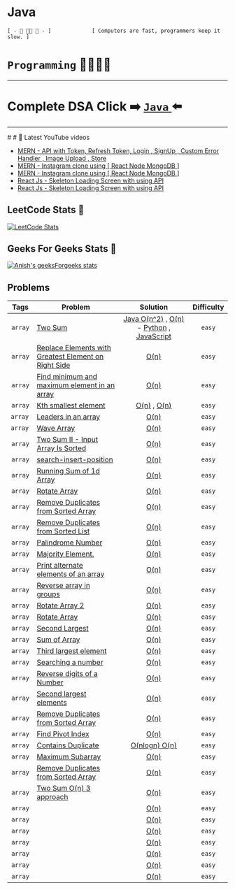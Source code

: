 # Java                             
 ``[ - 🦋 👨‍💻 🍁 - ]             [ Computers are fast, programmers keep it slow. ] ``   

# `Programming` 🦋👨‍💻🍁 
<!-- |LeetCode | Geeks For Geeks| Code Studio | Theory | Series | PDF |
|---------|----------------|-------------|--------|-------|-----|
|[Array]()   |[Array]()   |[Array]()   |          |  [Array](https://github.com/anishkumar127/Data-Structures-and-Algorithms/tree/main/-%20%5B%20c.o.d.e%20%5D%20%F0%9F%A6%8B/-%20%5B%20c.o.d.e%20%5D%20%F0%9F%A6%8B%20Java/-%20%5B%20Series%20%5D%20%F0%9F%A6%8B/Arrays)
|[String]()  |[String]()  |[String]()  |
|[Stacks]()  |[Stacks]()  |[Stacks]()  |
|[Queue]()   |[Queue]()   |[Queue]()   | -->


<!-- | Problem | Solution Link | Difficulty |
|---------|---------------|------------| -->
<hr>

# Complete DSA Click ➡️ [ ``Java`` ](https://github.com/anishkumar127/Data-Structures-and-Algorithms/tree/main/src/DSA%20Complete%20-%20Java) ⬅️
 <hr>
#
# 🦋 Latest YouTube videos

<!-- YOUTUBE:START -->
- [MERN - API with  Token, Refresh Token, Login , SignUp , Custom Error Handler , Image Upload , Store](https://www.youtube.com/watch?v=mFfG4tEl3pw)
- [MERN - Instagram clone using [ React Node MongoDB ]](https://www.youtube.com/watch?v=BMGVCjMiDyE)
- [MERN - Instagram clone using [ React Node MongoDB ]](https://www.youtube.com/watch?v=jMnzBYsVcM8)
- [React Js - Skeleton Loading Screen with using API](https://www.youtube.com/watch?v=oY0Kp86xx_s)
- [React Js - Skeleton Loading Screen with using API](https://www.youtube.com/watch?v=BSDYiA2l3IE)
<!-- YOUTUBE:END -->



 <!-- <style>
 .parent {
  /* border: 1px solid black; */
  margin: 1rem;
  padding: 2rem 2rem;
  text-align: center;
}
.child {
  display: inline-block;
  /* border: 1px solid red; */
  padding: 1rem 1rem;
  vertical-align: middle;
}
</style> -->


<div class='parent'>

<div class='child'>

## LeetCode Stats 🦋

<a href="https://leetcode.com/anishkumar127/"> 

![LeetCode Stats](https://leetcard.jacoblin.cool/anishkumar127?theme=unicorn&font=Noto%20Sans&ext=activity?theme=light,unicorn&width=500&height=400&border=0&radius=20&animation=true&ext=activity&cache=0) </a>

</div>

<div class='child'>

## Geeks For Geeks Stats 🦋

[![Anish's geeksForgeeks stats](https://geeks-for-geeks-stats-api-napiyo.vercel.app/?userName=anishbishnoi127)](https://auth.geeksforgeeks.org/user/anishbishnoi127/profile) 
</div>
</div>












<!-- ## LeetCode Stats 🦋 -->
<!-- ![Anish's LeetCode stats](https://leetcode-stats-six.vercel.app/api?username=anishkumar127&theme=dark) -->


<!-- ![LeetCode Stats](https://leetcard.jacoblin.cool/anishkumar127?theme=unicorn&font=Noto%20Sans&ext=activity) -->
<!-- 

<a href="https://leetcode.com/anishkumar127/"> 

![LeetCode Stats](https://leetcard.jacoblin.cool/anishkumar127?theme=unicorn&font=Noto%20Sans&ext=activity?theme=light,unicorn&width=1000&height=400&border=0&radius=20&animation=true&ext=activity&cache=0) </a>


## Geeks For Geeks Stats 🦋


[![Anish's geeksForgeeks stats](https://geeks-for-geeks-stats-api-napiyo.vercel.app/?userName=anishbishnoi127)](https://auth.geeksforgeeks.org/user/anishbishnoi127/profile) 
 -->






<!-- `` anish console.log("anish")`` -->

<!-- `easy` `array`

- [ ] [Array Rotation Scanner](https://github.com/anishkumar127/Java-Data-Structure-Algorithm-Solutions/blob/main/Arrays/Array%20Rotation%20Scanner.java)  `Google` -->

<!--  
| Difficulty      | Tags | Question | Company |
| ----------- | ----------- |-----------------|---------|
| `easy`      |    `array`   |[Array Rotation Scanner](https://github.com/anishkumar127/Java-Data-Structure-Algorithm-Solutions/blob/main/Arrays/Array%20Rotation%20Scanner.java)  
| `easy`   | `array`        |`Google , Facebook` -->


<!-- [S](https://github.com/anishkumar127/Data-Structures-and-Algorithms/tree/main/-%20%5B%20c.o.d.e%20%5D%20%F0%9F%A6%8B/-%20%5B%20c.o.d.e%20%5D%20%F0%9F%A6%8B%20Java/-%20%5B%20Series%20%5D%20%F0%9F%A6%8B/Arrays) -->
<!-- 
[Series]: https://github.com/anishkumar127/Data-Structures-and-Algorithms/tree/main/-%20%5B%20c.o.d.e%20%5D%20%F0%9F%A6%8B/-%20%5B%20c.o.d.e%20%5D%20%F0%9F%A6%8B%20Java/-%20%5B%20Series%20%5D%20%F0%9F%A6%8B/Arrays -->


<!-- image with link  -->
<!-- [![Python](assets/python.png)](python/two_sum.py)                                              -->


## Problems
|  Tags   | Problem   | Solution |   Difficulty    |
|:----:|-----------------------------------------------------------------------------------------------------------------------------------------------------------|:------------------------------------------------------------------------------------------------------------------------------------------------------------------------------------:|:---------------------------------------------------------------------------------------------------------------------------------:|
|  `array`|  [Two Sum](https://leetcode.com/problems/two-sum)            |  [Java O(n^2)](https://github.com/anishkumar127/Data-Structures-and-Algorithms/blob/9062e603fd5ef32c8730eb82bfd583e26413cc4c/my%20practice/Two%20Sum%20Array%20O(n%5E2).java) , [O(n)]() - [Python]() , [JavaScript]() | `easy`|
| `array` | [Replace Elements with Greatest Element on Right Side]() | [O(n)](src/Java/LeetCode/ReplaceElementswithGreatestElementonRightSide.java) | `easy` |
|   `array`  | [Find minimum and maximum element in an array ]() |   [O(n)](src/Java/GFG/FindMinimumAndMaximumElementinAnArray.java)        | `easy` | 
| `array` | [Kth smallest element]() | [O(n)](src/Java/GFG/KthSmallestElement.java) , [O(n)](src/Java/GFG/KthSmallestElementPriortyQueue.java) | `easy` |
| `array ` | [Leaders in an array]() | [O(n)](src/Java/GFG/LeadersInAnArray.java) | `easy` |
| `array ` | [Wave Array]() | [O(n)](src/Java/GFG/WaveArray.java)| `easy` |
|`array` | [Two Sum II - Input Array Is Sorted]() | [O(n)](https://github.com/anishkumar127/Data-Structures-and-Algorithms/blob/70746ee77d3ac86404c8841938b82bc2ad1a8820/src/Java/LeetCode/Two%20Sum%20II%20-%20Input%20Array%20Is%20Sorted.md) | `easy` |
|`array` | [search-insert-position]()  |[O(n)](https://github.com/anishkumar127/Data-Structures-and-Algorithms/blob/70746ee77d3ac86404c8841938b82bc2ad1a8820/src/Java/LeetCode/search-insert-position.md)  | `easy` |
|`array`|  [Running Sum of 1d Array]() | [O(n)](https://github.com/anishkumar127/Data-Structures-and-Algorithms/blob/70746ee77d3ac86404c8841938b82bc2ad1a8820/src/Java/LeetCode/Running%20Sum%20of%201d%20Array.md)   | `easy`|
|`array`|  [Rotate Array]() | [O(n)](https://github.com/anishkumar127/Data-Structures-and-Algorithms/blob/70746ee77d3ac86404c8841938b82bc2ad1a8820/src/Java/LeetCode/Rotate%20Array.md)   | `easy`|
|`array`|  [Remove Duplicates from Sorted Array]() | [O(n)](https://github.com/anishkumar127/Data-Structures-and-Algorithms/blob/70746ee77d3ac86404c8841938b82bc2ad1a8820/src/Java/LeetCode/RemoveDuplicatesfromSortedArray.md)   | `easy`|
|`array`|  [Remove Duplicates from Sorted List]() | [O(n)](https://github.com/anishkumar127/Data-Structures-and-Algorithms/blob/70746ee77d3ac86404c8841938b82bc2ad1a8820/src/Java/LeetCode/Remove%20Duplicates%20from%20Sorted%20List.md)   | `easy`|
|`array`|  [Palindrome Number]() | [O(n)](https://github.com/anishkumar127/Data-Structures-and-Algorithms/blob/70746ee77d3ac86404c8841938b82bc2ad1a8820/src/Java/LeetCode/PalindromeNumber.md)   | `easy`|
|`array`|  [Majority Element.]() | [O(n)](https://github.com/anishkumar127/Data-Structures-and-Algorithms/blob/70746ee77d3ac86404c8841938b82bc2ad1a8820/src/Java/LeetCode/MajorityElement.md)   | `easy`|
|`array`|  [Print alternate elements of an array]() | [O(n)](https://github.com/anishkumar127/Data-Structures-and-Algorithms/blob/70746ee77d3ac86404c8841938b82bc2ad1a8820/src/Java/GFG/Print%20alternate%20elements%20of%20an%20array%20.md)   | `easy`|
|`array`|  [Reverse array in groups]() | [O(n)](https://github.com/anishkumar127/Data-Structures-and-Algorithms/blob/70746ee77d3ac86404c8841938b82bc2ad1a8820/src/Java/GFG/Reverse%20array%20in%20groups%20.md)   | `easy`|
|`array`|  [Rotate Array 2]() | [O(n)](https://github.com/anishkumar127/Data-Structures-and-Algorithms/blob/70746ee77d3ac86404c8841938b82bc2ad1a8820/src/Java/GFG/Rotate%20Array%202%20.md)   | `easy`|
|`array`|  [Rotate Array]() | [O(n)](https://github.com/anishkumar127/Data-Structures-and-Algorithms/blob/70746ee77d3ac86404c8841938b82bc2ad1a8820/src/Java/GFG/Rotate%20Array.md)   | `easy`|
|`array`|  [Second Largest]() | [O(n)](https://github.com/anishkumar127/Data-Structures-and-Algorithms/blob/70746ee77d3ac86404c8841938b82bc2ad1a8820/src/Java/GFG/Second%20Largest.java)   | `easy`|
 |`array`|  [Sum of Array]() | [O(n)](https://github.com/anishkumar127/Data-Structures-and-Algorithms/blob/70746ee77d3ac86404c8841938b82bc2ad1a8820/src/Java/GFG/Sum%20of%20Array%20.md)   | `easy`|
 |`array`|  [Third largest element](#) | [O(n)](https://github.com/anishkumar127/Data-Structures-and-Algorithms/blob/70746ee77d3ac86404c8841938b82bc2ad1a8820/src/Java/GFG/Third%20largest%20element.md)   | `easy`|
 |`array`|  [Searching a number](#) | [O(n)](https://github.com/anishkumar127/Data-Structures-and-Algorithms/blob/9f19cf017f04c9a6e073b22724297fa4a6fdbbab/src/Java/Random/Searching%20a%20number.md)   | `easy`|
 |`array`|  [Reverse digits of a Number](#) | [O(n)](https://github.com/anishkumar127/Data-Structures-and-Algorithms/blob/9f19cf017f04c9a6e073b22724297fa4a6fdbbab/src/Java/Random/Reverse%20digits%20of%20a%20Number.md)   | `easy`|
 |`array`|  [Second largest elements](#) | [O(n)](https://github.com/anishkumar127/Data-Structures-and-Algorithms/blob/9f19cf017f04c9a6e073b22724297fa4a6fdbbab/src/Java/Random/Second%20largest%20elements.java)   | `easy`|
 |`array`|  [Remove Duplicates from Sorted Array](#) | [O(n)](https://github.com/anishkumar127/Data-Structures-and-Algorithms/blob/9f19cf017f04c9a6e073b22724297fa4a6fdbbab/src/Java/Random/Remove%20Duplicates%20from%20Sorted%20Array.java)   | `easy`|
 |`array`|  [Find Pivot Index](#) | [O(n)](https://github.com/anishkumar127/Data-Structures-and-Algorithms/blob/9f19cf017f04c9a6e073b22724297fa4a6fdbbab/src/Java/LeetCode/Find%20Pivot%20Index.java)   | `easy`|
 |`array`|  [Contains Duplicate ](#) | [O(nlogn) O(n)](https://github.com/anishkumar127/Data-Structures-and-Algorithms/blob/9f19cf017f04c9a6e073b22724297fa4a6fdbbab/src/Java/LeetCode/Array/Contains%20Duplicate%20O(nlogn)%20O(n).java)   | `easy`|
 |`array`|  [Maximum Subarray](#) | [O(n)](https://github.com/anishkumar127/Data-Structures-and-Algorithms/blob/9f19cf017f04c9a6e073b22724297fa4a6fdbbab/src/Java/LeetCode/Array/Maximum%20Subarray.java)   | `easy`|
 |`array`|  [Remove Duplicates from Sorted Array](#) | [O(n)](https://github.com/anishkumar127/Data-Structures-and-Algorithms/blob/9f19cf017f04c9a6e073b22724297fa4a6fdbbab/src/Java/LeetCode/Array/Remove%20Duplicates%20from%20Sorted%20Array.java)   | `easy`|
 |`array`|  [Two Sum O(n) 3 approach](#) | [O(n)](https://github.com/anishkumar127/Data-Structures-and-Algorithms/blob/9f19cf017f04c9a6e073b22724297fa4a6fdbbab/src/Java/LeetCode/Array/Two%20Sum%20O(n)%203%20approach.java)   | `easy`|
 |`array`|  [](#) | [O(n)]()   | `easy`|
 |`array`|  [](#) | [O(n)]()   | `easy`|
 |`array`|  [](#) | [O(n)]()   | `easy`|
 |`array`|  [](#) | [O(n)]()   | `easy`|
 |`array`|  [](#) | [O(n)]()   | `easy`|
 |`array`|  [](#) | [O(n)]()   | `easy`|
 |`array`|  [](#) | [O(n)]()   | `easy`|


<!-- |`array`|  []() | [O(n)]()   | `easy`| -->


<!-- 
<div class='parent'>
<style>.parent {
  /* border: 1px solid black; */
  margin: 1rem;
  padding: 2rem 2rem;
  text-align: center;
}
.child {
  display: inline-block;
  /* border: 1px solid red; */
  padding: 1rem 1rem;
  vertical-align: middle;
}
</style>

<div class='child'>

## LeetCode Stats 🦋

<a href="https://leetcode.com/anishkumar127/"> 

![LeetCode Stats](https://leetcard.jacoblin.cool/anishkumar127?theme=unicorn&font=Noto%20Sans&ext=activity?theme=light,unicorn&width=500&height=400&border=0&radius=20&animation=true&ext=activity&cache=0) </a>

</div>

<div class='child'>

## Geeks For Geeks Stats 🦋

[![Anish's geeksForgeeks stats](https://geeks-for-geeks-stats-api-napiyo.vercel.app/?userName=anishbishnoi127)](https://auth.geeksforgeeks.org/user/anishbishnoi127/profile) 
</div>
</div>
 -->
